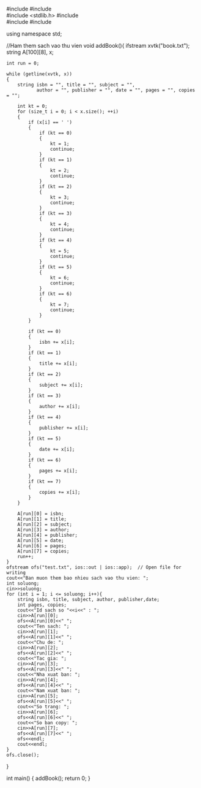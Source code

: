 #include <iostream>
#include <fstream>  
#include <stdlib.h> 
#include <string>  
#include <sstream>
#include <iomanip>

using namespace std;

//Ham them sach vao thu vien
void addBook(){
	ifstream xvtk("book.txt");
    string A[100][8], x;

    int run = 0; 
    
    while (getline(xvtk, x)) 
    {
        string isbn = "", title = "", subject = "",
               author = "", publisher = "", date = "", pages = "", copies = "";

        int kt = 0;
        for (size_t i = 0; i < x.size(); ++i)
        {
            if (x[i] == ' ')
            {
                if (kt == 0)
                {
                    kt = 1;
                    continue;
                }
                if (kt == 1)
                {
                    kt = 2;
                    continue;
                }
                if (kt == 2)
                {
                    kt = 3;
                    continue;
                }
                if (kt == 3)
                {
                    kt = 4;
                    continue;
                }
                if (kt == 4)
                {
                    kt = 5;
                    continue;
                }
                if (kt == 5)
                {
                    kt = 6;
                    continue;
                }
                if (kt == 6)
                {
                    kt = 7;
                    continue;
                }
            }

            if (kt == 0)
            {
                isbn += x[i];
            }
            if (kt == 1)
            {
                title += x[i];
            }
            if (kt == 2)
            {
                subject += x[i];
            }
            if (kt == 3)
            {
                author += x[i];
            }
            if (kt == 4)
            {
                publisher += x[i];
            }
            if (kt == 5)
            {
                date += x[i];
            }
            if (kt == 6)
            {
                pages += x[i];
            }
            if (kt == 7)
            {
                copies += x[i];
            }
        }

        A[run][0] = isbn;
        A[run][1] = title;
        A[run][2] = subject;
        A[run][3] = author;
        A[run][4] = publisher;
        A[run][5] = date;
        A[run][6] = pages;
        A[run][7] = copies;
        run++;
    }
    ofstream ofs("test.txt", ios::out | ios::app);  // Open file for writing
	cout<<"Ban muon them bao nhieu sach vao thu vien: ";
	int soluong;
	cin>>soluong;
	for (int i = 1; i <= soluong; i++){
		string isbn, title, subject, author, publisher,date;
		int pages, copies;
		cout<<"Id sach so "<<i<<" : ";
		cin>>A[run][0];
		ofs<<A[run][0]<<" ";
		cout<<"Ten sach: ";
		cin>>A[run][1];
		ofs<<A[run][1]<<" ";
		cout<<"Chu de: ";
		cin>>A[run][2];
		ofs<<A[run][2]<<" ";
		cout<<"Tac gia: ";
		cin>>A[run][3];
		ofs<<A[run][3]<<" ";
		cout<<"Nha xuat ban: ";
		cin>>A[run][4];
		ofs<<A[run][4]<<" ";
		cout<<"Nam xuat ban: ";
		cin>>A[run][5];
		ofs<<A[run][5]<<" ";
		cout<<"So trang: ";
		cin>>A[run][6];
		ofs<<A[run][6]<<" ";
		cout<<"So ban copy: ";
		cin>>A[run][7];
		ofs<<A[run][7]<<" ";
		ofs<<endl;
		cout<<endl;
	}
	ofs.close();
}

int main()
{
	addBook();
	return 0;
}

